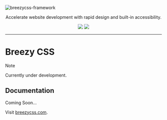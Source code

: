 
![breezycss-framework](https://github.com/breezyproject/breezycss/assets/2385058/31f02cd7-e08a-440f-ad7a-eba6b99508e2)

<p align="center">
	Accelerate website development with rapid design and built-in accessibility.
</p>

<p align="center">
	<img src="https://img.shields.io/badge/license-MIT-blue">
	<img src="https://img.shields.io/badge/version-dev.-white">
</p>

<hr>

# Breezy CSS
> [!NOTE]
> Currently under development.

## Documentation
Coming Soon...

Visit [breezycss.com](https://breezycss.com).

